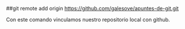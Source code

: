 ##git remote add origin https://github.com/galesove/apuntes-de-git.git

Con este comando vinculamos nuestro repositorio local con github.